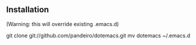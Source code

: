 ## Installation

(Warning: this will override existing .emacs.d)

   git clone git://github.com/pandeiro/dotemacs.git
   mv dotemacs ~/.emacs.d

